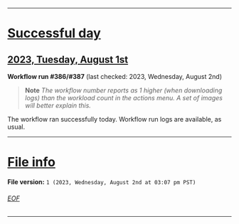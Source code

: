 
***

# [Successful day](#Successful-day)

## [2023, Tuesday, August 1st](#2023-Tuesday-August-1st)

**Workflow run #386/#387** (last checked: 2023, Wednesday, August 2nd)

> **Note** _The workflow number reports as 1 higher (when downloading logs) than the workload count in the actions menu. A set of images will better explain this._

The workflow ran successfully today. Workflow run logs are available, as usual.

***

# [File info](#File-info)

**File version:** `1 (2023, Wednesday, August 2nd at 03:07 pm PST)`

###### [EOF](#EOF)

***
